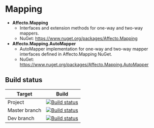 # Mapping
* **Affecto.Mapping**
  * Interfaces and extension methods for one-way and two-way mappers.
  * NuGet: https://www.nuget.org/packages/Affecto.Mapping
* **Affecto.Mapping.AutoMapper**
  * AutoMapper implementation for one-way and two-way mapper interfaces defined in Affecto.Mapping NuGet.
  * NuGet: https://www.nuget.org/packages/Affecto.Mapping.AutoMapper

## Build status

| Target | Build |
| -----------------------|------------------|
| Project | [![Build status](https://ci.appveyor.com/api/projects/status/v99lxtuud9r3fvl7?svg=true)](https://ci.appveyor.com/project/johannesvaltonen/dotnet-mapping) |
| Master branch | [![Build status](https://ci.appveyor.com/api/projects/status/v99lxtuud9r3fvl7/branch/master?svg=true)](https://ci.appveyor.com/project/johannesvaltonen/dotnet-mapping/branch/master) |
| Dev branch | [![Build status](https://ci.appveyor.com/api/projects/status/v99lxtuud9r3fvl7/branch/dev?svg=true)](https://ci.appveyor.com/project/johannesvaltonen/dotnet-mapping/branch/dev) |
